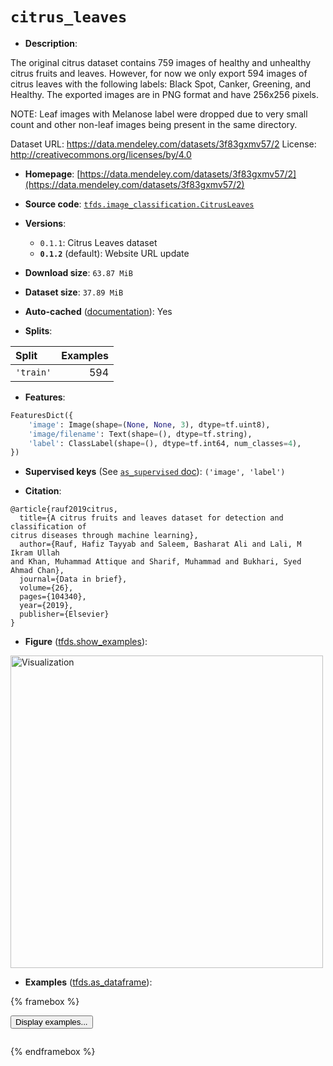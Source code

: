 <div itemscope itemtype="http://schema.org/Dataset">
  <div itemscope itemprop="includedInDataCatalog" itemtype="http://schema.org/DataCatalog">
    <meta itemprop="name" content="TensorFlow Datasets" />
  </div>
  <meta itemprop="name" content="citrus_leaves" />
  <meta itemprop="description" content="The original citrus dataset contains 759 images of healthy and unhealthy citrus&#10;fruits and leaves. However, for now we only export 594 images of citrus leaves&#10;with the following labels: Black Spot, Canker, Greening, and Healthy. The&#10;exported images are in PNG format and have 256x256 pixels.&#10;&#10;NOTE: Leaf images with Melanose label were dropped due to very small count and&#10;other non-leaf images being present in the same directory.&#10;&#10;Dataset URL: https://data.mendeley.com/datasets/3f83gxmv57/2&#10;License: http://creativecommons.org/licenses/by/4.0&#10;&#10;To use this dataset:&#10;&#10;```python&#10;import tensorflow_datasets as tfds&#10;&#10;ds = tfds.load(&#x27;citrus_leaves&#x27;, split=&#x27;train&#x27;)&#10;for ex in ds.take(4):&#10;  print(ex)&#10;```&#10;&#10;See [the guide](https://www.tensorflow.org/datasets/overview) for more&#10;informations on [tensorflow_datasets](https://www.tensorflow.org/datasets).&#10;&#10;&lt;img src=&quot;https://storage.googleapis.com/tfds-data/visualization/fig/citrus_leaves-0.1.2.png&quot; alt=&quot;Visualization&quot; width=&quot;500px&quot;&gt;&#10;&#10;" />
  <meta itemprop="url" content="https://www.tensorflow.org/datasets/catalog/citrus_leaves" />
  <meta itemprop="sameAs" content="https://data.mendeley.com/datasets/3f83gxmv57/2" />
  <meta itemprop="citation" content="@article{rauf2019citrus,&#10;  title={A citrus fruits and leaves dataset for detection and classification of&#10;citrus diseases through machine learning},&#10;  author={Rauf, Hafiz Tayyab and Saleem, Basharat Ali and Lali, M Ikram Ullah&#10;and Khan, Muhammad Attique and Sharif, Muhammad and Bukhari, Syed Ahmad Chan},&#10;  journal={Data in brief},&#10;  volume={26},&#10;  pages={104340},&#10;  year={2019},&#10;  publisher={Elsevier}&#10;}" />
</div>

# `citrus_leaves`

*   **Description**:

The original citrus dataset contains 759 images of healthy and unhealthy citrus
fruits and leaves. However, for now we only export 594 images of citrus leaves
with the following labels: Black Spot, Canker, Greening, and Healthy. The
exported images are in PNG format and have 256x256 pixels.

NOTE: Leaf images with Melanose label were dropped due to very small count and
other non-leaf images being present in the same directory.

Dataset URL: https://data.mendeley.com/datasets/3f83gxmv57/2 License:
http://creativecommons.org/licenses/by/4.0

*   **Homepage**:
    [https://data.mendeley.com/datasets/3f83gxmv57/2](https://data.mendeley.com/datasets/3f83gxmv57/2)

*   **Source code**:
    [`tfds.image_classification.CitrusLeaves`](https://github.com/tensorflow/datasets/tree/master/tensorflow_datasets/image_classification/citrus.py)

*   **Versions**:

    *   `0.1.1`: Citrus Leaves dataset
    *   **`0.1.2`** (default): Website URL update

*   **Download size**: `63.87 MiB`

*   **Dataset size**: `37.89 MiB`

*   **Auto-cached**
    ([documentation](https://www.tensorflow.org/datasets/performances#auto-caching)):
    Yes

*   **Splits**:

Split     | Examples
:-------- | -------:
`'train'` | 594

*   **Features**:

```python
FeaturesDict({
    'image': Image(shape=(None, None, 3), dtype=tf.uint8),
    'image/filename': Text(shape=(), dtype=tf.string),
    'label': ClassLabel(shape=(), dtype=tf.int64, num_classes=4),
})
```

*   **Supervised keys** (See
    [`as_supervised` doc](https://www.tensorflow.org/datasets/api_docs/python/tfds/load#args)):
    `('image', 'label')`

*   **Citation**:

```
@article{rauf2019citrus,
  title={A citrus fruits and leaves dataset for detection and classification of
citrus diseases through machine learning},
  author={Rauf, Hafiz Tayyab and Saleem, Basharat Ali and Lali, M Ikram Ullah
and Khan, Muhammad Attique and Sharif, Muhammad and Bukhari, Syed Ahmad Chan},
  journal={Data in brief},
  volume={26},
  pages={104340},
  year={2019},
  publisher={Elsevier}
}
```

*   **Figure**
    ([tfds.show_examples](https://www.tensorflow.org/datasets/api_docs/python/tfds/visualization/show_examples)):

<img src="https://storage.googleapis.com/tfds-data/visualization/fig/citrus_leaves-0.1.2.png" alt="Visualization" width="500px">

*   **Examples**
    ([tfds.as_dataframe](https://www.tensorflow.org/datasets/api_docs/python/tfds/as_dataframe)):

<!-- mdformat off(HTML should not be auto-formatted) -->

{% framebox %}

<button id="displaydataframe">Display examples...</button>
<div id="dataframecontent" style="overflow-x:scroll"></div>
<script src="https://www.gstatic.com/external_hosted/jquery2.min.js"></script>
<script>
var url = "https://storage.googleapis.com/tfds-data/visualization/dataframe/citrus_leaves-0.1.2.html";
$(document).ready(() => {
  $("#displaydataframe").click((event) => {
    // Disable the button after clicking (dataframe loaded only once).
    $("#displaydataframe").prop("disabled", true);

    // Pre-fetch and display the content
    $.get(url, (data) => {
      $("#dataframecontent").html(data);
    }).fail(() => {
      $("#dataframecontent").html(
        'Error loading examples. If the error persist, please open '
        + 'a new issue.'
      );
    });
  });
});
</script>

{% endframebox %}

<!-- mdformat on -->